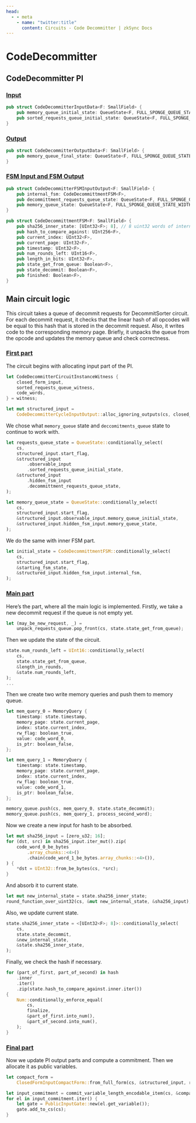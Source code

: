 ```yaml
---
head:
  - - meta
    - name: "twitter:title"
      content: Circuits - Code Decommitter | zkSync Docs
---
```


# CodeDecommitter

## CodeDecommitter PI

### [Input](https://github.com/matter-labs/era-zkevm_circuits/blob/main/src/code_unpacker_sha256/input.rs#L80)

```rust
pub struct CodeDecommitterInputData<F: SmallField> {
    pub memory_queue_initial_state: QueueState<F, FULL_SPONGE_QUEUE_STATE_WIDTH>,
    pub sorted_requests_queue_initial_state: QueueState<F, FULL_SPONGE_QUEUE_STATE_WIDTH>,
}
```

### [Output](https://github.com/matter-labs/era-zkevm_circuits/blob/main/src/code_unpacker_sha256/input.rs#L100)

```rust
pub struct CodeDecommitterOutputData<F: SmallField> {
    pub memory_queue_final_state: QueueState<F, FULL_SPONGE_QUEUE_STATE_WIDTH>,
}
```

### [FSM Input and FSM Output](https://github.com/matter-labs/era-zkevm_circuits/blob/main/src/code_unpacker_sha256/input.rs#L61)

```rust
pub struct CodeDecommitterFSMInputOutput<F: SmallField> {
    pub internal_fsm: CodeDecommittmentFSM<F>,
    pub decommittment_requests_queue_state: QueueState<F, FULL_SPONGE_QUEUE_STATE_WIDTH>,
    pub memory_queue_state: QueueState<F, FULL_SPONGE_QUEUE_STATE_WIDTH>,
}

pub struct CodeDecommittmentFSM<F: SmallField> {
    pub sha256_inner_state: [UInt32<F>; 8], // 8 uint32 words of internal sha256 state
    pub hash_to_compare_against: UInt256<F>,
    pub current_index: UInt32<F>,
    pub current_page: UInt32<F>,
    pub timestamp: UInt32<F>,
    pub num_rounds_left: UInt16<F>,
    pub length_in_bits: UInt32<F>,
    pub state_get_from_queue: Boolean<F>,
    pub state_decommit: Boolean<F>,
    pub finished: Boolean<F>,
}
```

## Main circuit logic

This circuit takes a queue of decommit requests for DecommitSorter circuit. For each decommit request, it checks that
the linear hash of all opcodes will be equal to this hash that is stored in the decommit request. Also, it writes code
to the corresponding memory page. Briefly, it unpacks the queue from the opcode and updates the memory queue and check
correctness.

### [First part](https://github.com/matter-labs/era-zkevm_circuits/blob/main/src/code_unpacker_sha256/mod.rs#L48)

The circuit begins with allocating input part of the PI.

```rust
let CodeDecommitterCircuitInstanceWitness {
    closed_form_input,
    sorted_requests_queue_witness,
    code_words,
} = witness;

let mut structured_input =
    CodeDecommitterCycleInputOutput::alloc_ignoring_outputs(cs, closed_form_input.clone());
```

We chose what `memory_queue` state and `deccomitments_queue` state to continue to work with.

```rust
let requests_queue_state = QueueState::conditionally_select(
    cs,
    structured_input.start_flag,
    &structured_input
        .observable_input
        .sorted_requests_queue_initial_state,
    &structured_input
        .hidden_fsm_input
        .decommittment_requests_queue_state,
);

let memory_queue_state = QueueState::conditionally_select(
    cs,
    structured_input.start_flag,
    &structured_input.observable_input.memory_queue_initial_state,
    &structured_input.hidden_fsm_input.memory_queue_state,
);
```

We do the same with inner FSM part.

```rust
let initial_state = CodeDecommittmentFSM::conditionally_select(
    cs,
    structured_input.start_flag,
    &starting_fsm_state,
    &structured_input.hidden_fsm_input.internal_fsm,
);
```

### [Main part](https://github.com/matter-labs/era-zkevm_circuits/blob/main/src/code_unpacker_sha256/mod.rs#L168)

Here’s the part, where all the main logic is implemented. Firstly, we take a new decommit request if the queue is not
empty yet.

```rust
let (may_be_new_request, _) =
    unpack_requests_queue.pop_front(cs, state.state_get_from_queue);
```

Then we update the state of the circuit.

```rust
state.num_rounds_left = UInt16::conditionally_select(
    cs,
    state.state_get_from_queue,
    &length_in_rounds,
    &state.num_rounds_left,
);
...
```

Then we create two write memory queries and push them to memory queue.

```rust
let mem_query_0 = MemoryQuery {
    timestamp: state.timestamp,
    memory_page: state.current_page,
    index: state.current_index,
    rw_flag: boolean_true,
    value: code_word_0,
    is_ptr: boolean_false,
};

let mem_query_1 = MemoryQuery {
    timestamp: state.timestamp,
    memory_page: state.current_page,
    index: state.current_index,
    rw_flag: boolean_true,
    value: code_word_1,
    is_ptr: boolean_false,
};

memory_queue.push(cs, mem_query_0, state.state_decommit);
memory_queue.push(cs, mem_query_1, process_second_word);
```

Now we create a new input for hash to be absorbed.

```rust
let mut sha256_input = [zero_u32; 16];
for (dst, src) in sha256_input.iter_mut().zip(
    code_word_0_be_bytes
        .array_chunks::<4>()
        .chain(code_word_1_be_bytes.array_chunks::<4>()),
) {
    *dst = UInt32::from_be_bytes(cs, *src);
}
```

And absorb it to current state.

```rust
let mut new_internal_state = state.sha256_inner_state;
round_function_over_uint32(cs, &mut new_internal_state, &sha256_input);
```

Also, we update current state.

```rust
state.sha256_inner_state = <[UInt32<F>; 8]>::conditionally_select(
    cs,
    state.state_decommit,
    &new_internal_state,
    &state.sha256_inner_state,
);
```

Finally, we check the hash if necessary.

```rust
for (part_of_first, part_of_second) in hash
    .inner
    .iter()
    .zip(state.hash_to_compare_against.inner.iter())
{
    Num::conditionally_enforce_equal(
        cs,
        finalize,
        &part_of_first.into_num(),
        &part_of_second.into_num(),
    );
}
```

### [Final part](https://github.com/matter-labs/era-zkevm_circuits/blob/main/src/code_unpacker_sha256/mod.rs#L111)

Now we update PI output parts and compute a commitment. Then we allocate it as public variables.

```rust
let compact_form =
    ClosedFormInputCompactForm::from_full_form(cs, &structured_input, round_function);

let input_commitment = commit_variable_length_encodable_item(cs, &compact_form, round_function);
for el in input_commitment.iter() {
    let gate = PublicInputGate::new(el.get_variable());
    gate.add_to_cs(cs);
}
```